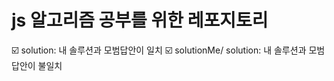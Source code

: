 # js 알고리즘 공부를 위한 레포지토리

☑️ solution: 내 솔루션과 모범답안이 일치
☑️ solutionMe/ solution: 내 솔루션과 모범답안이 불일치
<br/>
